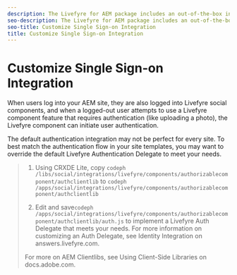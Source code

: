 ```yaml
---
description: The Livefyre for AEM package includes an out-of-the-box integration between AEM Identity Management’s User Profiles and Livefyre’s SSO service.
seo-description: The Livefyre for AEM package includes an out-of-the-box integration between AEM Identity Management’s User Profiles and Livefyre’s SSO service.
seo-title: Customize Single Sign-on Integration
title: Customize Single Sign-on Integration
---
```


# Customize Single Sign-on Integration

When users log into your AEM site, they are also logged into Livefyre social components, and when a logged-out user attempts to use a Livefyre component feature that requires authentication (like uploading a photo), the Livefyre component can initiate user authentication.

The default authentication integration may not be perfect for every site. To best match the authentication flow in your site templates, you may want to override the default Livefyre Authentication Delegate to meet your needs.

>1. Using CRXDE Lite, copy `codeph /libs/social/integrations/livefyre/components/authorizablecomponent/authclientlib` to `codeph /apps/social/integrations/livefyre/components/authorizablecomponent/authclientlib`
>   
>   
>1. Edit and save`codeph  /apps/social/integrations/livefyre/components/authorizablecomponent/authclientlib/auth.js` to implement a Livefyre Auth Delegate that meets your needs.
>   For more information on customizing an Auth Delegate, see Identity Integration on answers.livefyre.com.
>   
>   For more on AEM Clientlibs, see Using Client-Side Libraries on docs.adobe.com.
>   
>   
>   
>   
